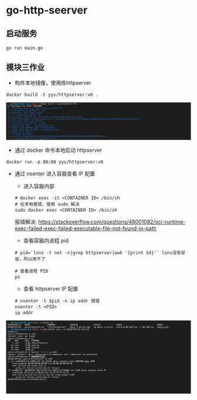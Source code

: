 # go-http-seerver
## 启动服务
```shell
go run main.go
```
## 模块三作业
- 构件本地镜像，使用练httpserver
```shell
docker build -t yys/httpserver:v0 .  
```
![构件本地镜像](./images/Screen%20Shot%202022-10-16%20at%2022.05.01.png)

- 通过 docker 命令本地启动 httpserver
```shell
docker run -p 80:80 yys/httpserver:v0
```

- 通过 nsenter 进入容器查看 IP 配置
  * 进入容器内部  
  ```shell
  # docker exec -it <CONTAINER ID> /bin/sh 
  # 在本地报错，使用 sudo 解决
  sudo docker exec <CONTAINER ID> /bin/sh
  ```
  报错解决: https://stackoverflow.com/questions/48001082/oci-runtime-exec-failed-exec-failed-executable-file-not-found-in-path

  * 查看容器内进程 pid
  ```shell
  # pid=`lsns -t net -n|grep httpserver|awk '{print $4}'` lsns没有安装，所以用不了

  # 查看进程 PID
  ps
  ```
  * 查看 httpserver IP 配置
  ```shell
  # nsenter -t $pid -n ip addr 报错
  nsenter -t <PID>
  ip addr
  ```
![通过 nsenter 进入容器查看 IP 配置](./images/Screen%20Shot%202022-10-16%20at%2022.23.53.png)